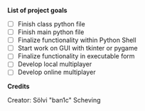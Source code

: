 __List of project goals__

- [ ] Finish class python file
- [ ] Finish main python file
- [ ] Finalize functionality within Python Shell
- [ ] Start work on GUI with tkinter or pygame
- [ ] Finalize functionality in executable form
- [ ] Develop local multiplayer
- [ ] Develop online multiplayer

__Credits__

Creator: Sölvi "ban1c" Scheving
